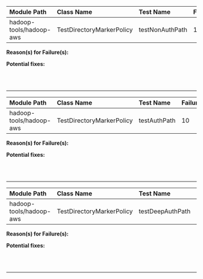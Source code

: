 | Module Path | Class Name | Test Name | Failures | Errors |
| :----------- | :--------- | :-------- | :------- | :----- |
| hadoop-tools/hadoop-aws | TestDirectoryMarkerPolicy | testNonAuthPath | 10 | 4 |

**Reason(s) for Failure(s):**


**Potential fixes:**









<br><br>
________
| Module Path | Class Name | Test Name | Failures | Errors |
| :----------- | :--------- | :-------- | :------- | :----- |
| hadoop-tools/hadoop-aws | TestDirectoryMarkerPolicy | testAuthPath | 10 | 4 |

**Reason(s) for Failure(s):**


**Potential fixes:**









<br><br>
________
| Module Path | Class Name | Test Name | Failures | Errors |
| :----------- | :--------- | :-------- | :------- | :----- |
| hadoop-tools/hadoop-aws | TestDirectoryMarkerPolicy | testDeepAuthPath | 10 | 4 |

**Reason(s) for Failure(s):**


**Potential fixes:**









<br><br>
________
